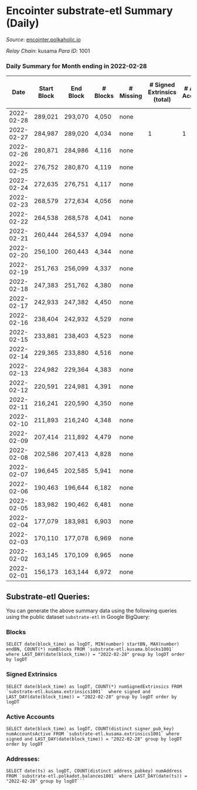 # Encointer substrate-etl Summary (Daily)

_Source_: [encointer.polkaholic.io](https://encointer.polkaholic.io)

*Relay Chain*: kusama
*Para ID*: 1001



### Daily Summary for Month ending in 2022-02-28


| Date | Start Block | End Block | # Blocks | # Missing | # Signed Extrinsics (total) | # Active Accounts | # Addresses with Balances | # Events | # Transfers | # XCM Transfers In | # XCM Transfers Out |
| ---- | ----------- | --------- | -------- | --------- | --------------------------- | ----------------- | ------------------------- | -------- | ----------- | ------------------ | ------------------- |
| 2022-02-28 | 289,021 | 293,070 | 4,050 | none  |  |  | 3 | 8,100 |   |   |   |
| 2022-02-27 | 284,987 | 289,020 | 4,034 | none  | 1 | 1 | 3 | 8,073 |   |   |   |
| 2022-02-26 | 280,871 | 284,986 | 4,116 | none  |  |  | 3 | 8,232 |   |   |   |
| 2022-02-25 | 276,752 | 280,870 | 4,119 | none  |  |  | 3 | 8,238 |   |   |   |
| 2022-02-24 | 272,635 | 276,751 | 4,117 | none  |  |  | 3 | 8,234 |   |   |   |
| 2022-02-23 | 268,579 | 272,634 | 4,056 | none  |  |  | 3 | 8,135 |   | 3 ($137.39) |   |
| 2022-02-22 | 264,538 | 268,578 | 4,041 | none  |  |  | 1 | 8,082 |   |   |   |
| 2022-02-21 | 260,444 | 264,537 | 4,094 | none  |  |  | 1 | 8,188 |   |   |   |
| 2022-02-20 | 256,100 | 260,443 | 4,344 | none  |  |  | 1 | 8,691 |   |   |   |
| 2022-02-19 | 251,763 | 256,099 | 4,337 | none  |  |  | 1 | 8,674 |   |   |   |
| 2022-02-18 | 247,383 | 251,762 | 4,380 | none  |  |  | 1 | 8,760 |   |   |   |
| 2022-02-17 | 242,933 | 247,382 | 4,450 | none  |  |  | 1 | 8,900 |   |   |   |
| 2022-02-16 | 238,404 | 242,932 | 4,529 | none  |  |  | 1 | 9,058 |   |   |   |
| 2022-02-15 | 233,881 | 238,403 | 4,523 | none  |  |  | 1 | 9,046 |   |   |   |
| 2022-02-14 | 229,365 | 233,880 | 4,516 | none  |  |  | 1 | 9,032 |   |   |   |
| 2022-02-13 | 224,982 | 229,364 | 4,383 | none  |  |  | 1 | 8,766 |   |   |   |
| 2022-02-12 | 220,591 | 224,981 | 4,391 | none  |  |  | 1 | 8,782 |   |   |   |
| 2022-02-11 | 216,241 | 220,590 | 4,350 | none  |  |  | 1 | 8,700 |   |   |   |
| 2022-02-10 | 211,893 | 216,240 | 4,348 | none  |  |  | 1 | 8,699 |   |   |   |
| 2022-02-09 | 207,414 | 211,892 | 4,479 | none  |  |  | 1 | 8,958 |   |   |   |
| 2022-02-08 | 202,586 | 207,413 | 4,828 | none  |  |  | 1 | 9,656 |   |   |   |
| 2022-02-07 | 196,645 | 202,585 | 5,941 | none  |  |  | 1 | 11,882 |   |   |   |
| 2022-02-06 | 190,463 | 196,644 | 6,182 | none  |  |  | 1 | 12,364 |   |   |   |
| 2022-02-05 | 183,982 | 190,462 | 6,481 | none  |  |  | 1 | 12,962 |   |   |   |
| 2022-02-04 | 177,079 | 183,981 | 6,903 | none  |  |  | 1 | 13,806 |   |   |   |
| 2022-02-03 | 170,110 | 177,078 | 6,969 | none  |  |  | 1 | 13,941 |   |   |   |
| 2022-02-02 | 163,145 | 170,109 | 6,965 | none  |  |  | 1 | 13,930 |   |   |   |
| 2022-02-01 | 156,173 | 163,144 | 6,972 | none  |  |  | 1 | 13,944 |   |   |   |

## Substrate-etl Queries:
You can generate the above summary data using the following queries using the public dataset `substrate-etl` in Google BigQuery:


### Blocks
```
SELECT date(block_time) as logDT, MIN(number) startBN, MAX(number) endBN, COUNT(*) numBlocks FROM `substrate-etl.kusama.blocks1001`  where LAST_DAY(date(block_time)) = "2022-02-28" group by logDT order by logDT
```


### Signed Extrinsics
```
SELECT date(block_time) as logDT, COUNT(*) numSignedExtrinsics FROM `substrate-etl.kusama.extrinsics1001`  where signed and LAST_DAY(date(block_time)) = "2022-02-28" group by logDT order by logDT
```


### Active Accounts
```
SELECT date(block_time) as logDT, COUNT(distinct signer_pub_key) numAccountsActive FROM `substrate-etl.kusama.extrinsics1001` where signed and LAST_DAY(date(block_time)) = "2022-02-28" group by logDT order by logDT
```


### Addresses:
```
SELECT date(ts) as logDT, COUNT(distinct address_pubkey) numAddress FROM `substrate-etl.polkadot.balances1001` where LAST_DAY(date(ts)) = "2022-02-28" group by logDT```

